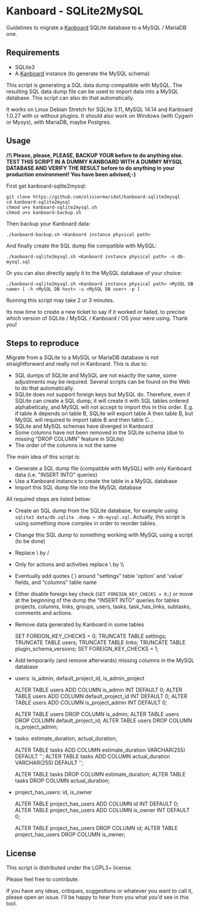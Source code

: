 Kanboard - SQLite2MySQL
=======================

Guidelines to migrate a [Kanboard](https://github.com/fguillot/kanboard) SQLite database to a MySQL / MariaDB one.

Requirements
------------------------

* SQLite3
* A [Kanboard](https://github.com/fguillot/kanboard) instance (to generate the MySQL schema)

This script is generating a SQL data dump compatible with MySQL. The resulting SQL data dump file can be used to import data into a MySQL database. This script can also do that automatically.

It works on Linux Debian Stretch for SQLite 3.11, MySQL 14.14 and Kanboard 1.0.27 with or without plugins.
It should also work on Windows (with Cygwin or Mysys), with MariaDB, maybe Postgres.

Usage
------------------------

**/!\ Please, please, PLEASE, BACKUP YOUR before to do anything else. TEST THIS SCRIPT IN A DUMMY KANBOARD WITH A DUMMY MYSQL DATABASE AND VERIFY THE RESULT before to do anything in your production environment! You have been advised;-)**

First get kanboard-sqlite2mysql:

    git clone https://github.com/oliviermaridat/kanboard-sqlite2mysql
    cd kanboard-sqlite2mysql
    chmod u+x kanboard-sqlite2mysql.sh
    chmod u+x kanboard-backup.sh
    
Then backup your Kanboard data:

    ./kanboard-backup.sh <Kanboard instance physical path>

And finally create the SQL dump file compatible with MySQL:

    ./kanboard-sqlite2mysql.sh <Kanboard instance physical path> -o db-mysql.sql

Or you can also directly apply it to the MySQL database of your choice:

    ./kanboard-sqlite2mysql.sh <Kanboard instance physical path> <MySQL DB name> [ -h <MySQL DB host> -u <MySQL DB user> -p ]

Running this script may take 2 or 3 minutes.

Its now time to create a new ticket to say if it worked or failed, to precise which version of SQLite / MySQL / Kanboard / OS your were using. Thank you!

Steps to reproduce
------------------------

Migrate from a SQLite to a MySQL or MariaDB database is not straightforward and really not in Kanboard. This is due to:

* SQL dumps of SQLite and MySQL are not exactly the same, some adjustments may be required. Several scripts can be found on the Web to do that automatically.
* SQLite does not support foreign keys but MySQL do. Therefore, even if SQLite can create a SQL dump, it will create it with SQL tables ordered alphabeticaly, and MySQL will not accept to import this in this order. E.g. if table A depends on table B, SQLite will export table A then table B, but MySQL will required to import table B and then table C...
* SQLite and MySQL schemas have diverged in Kanboard
 * Some columns have not been removed in the SQLite schema (due to missing "DROP COLUMN" feature in SQLite)
 * The order of the columns is not the same

The main idea of this script is:
* Generate a SQL dump file (compatible with MySQL) with only Kanboard data (i.e. "INSERT INTO" queries)
* Use a Kanboard instance to create the table in a MySQL database
* Import this SQL dump file into the MySQL database  

All required steps are listed below:
* Create an SQL dump from the SQLite database, for example using `sqlite3 data/db.sqlite .dump > db-mysql.sql`. Actually, this script is using something more complex in order to reorder tables.
* Change this SQL dump to something working with MySQL using a script (to be done)
 * Replace \ by /
 * Only for actions and activities replace \ by \\\\
 * Eventually add quotes (\`) around "settings" table 'option' and 'value' fields, and "columns" table name
* Either disable foreign key check (`SET FOREIGN_KEY_CHECKS = 0;`) or move  at the beginning of the dump the "INSERT INTO" queries for tables projects, columns, links, groups, users, tasks, task_has_links, subtasks, comments and actions.
* Remove data generated by Kanboard in some tables

    SET FOREIGN_KEY_CHECKS = 0;
    TRUNCATE TABLE settings;
    TRUNCATE TABLE users;
    TRUNCATE TABLE links;
    TRUNCATE TABLE plugin_schema_versions;
    SET FOREIGN_KEY_CHECKS = 1;
    
* Add temporarily (and remove afterwards) missing columns in the MySQL database
 * users: is_admin, default_project_id, is_admin_project
 
    ALTER TABLE users ADD COLUMN is_admin INT DEFAULT 0;
    ALTER TABLE users ADD COLUMN default_project_id INT DEFAULT 0;
    ALTER TABLE users ADD COLUMN is_project_admin INT DEFAULT 0;
    
    ALTER TABLE users DROP COLUMN is_admin;
    ALTER TABLE users DROP COLUMN default_project_id;
    ALTER TABLE users DROP COLUMN is_project_admin;
    
 * tasks: estimate_duration, actual_duration, 

    ALTER TABLE tasks ADD COLUMN estimate_duration VARCHAR(255) DEFAULT '';
    ALTER TABLE tasks ADD COLUMN actual_duration VARCHAR(255) DEFAULT '';
    
    ALTER TABLE tasks DROP COLUMN estimate_duration;
    ALTER TABLE tasks DROP COLUMN actual_duration;
 * project_has_users: id, is_owner

    ALTER TABLE project_has_users ADD COLUMN id INT DEFAULT 0;
    ALTER TABLE project_has_users ADD COLUMN is_owner INT DEFAULT 0;
    
    ALTER TABLE project_has_users DROP COLUMN id;
    ALTER TABLE project_has_users DROP COLUMN is_owner;
    
    
License
--------------------------------

This script is distributed under the LGPL3+ license.

Please feel free to contribute.

If you have any ideas, critiques, suggestions or whatever you want to call it, please open an issue. I'll be happy to hear from you what you'd see in this tool.


